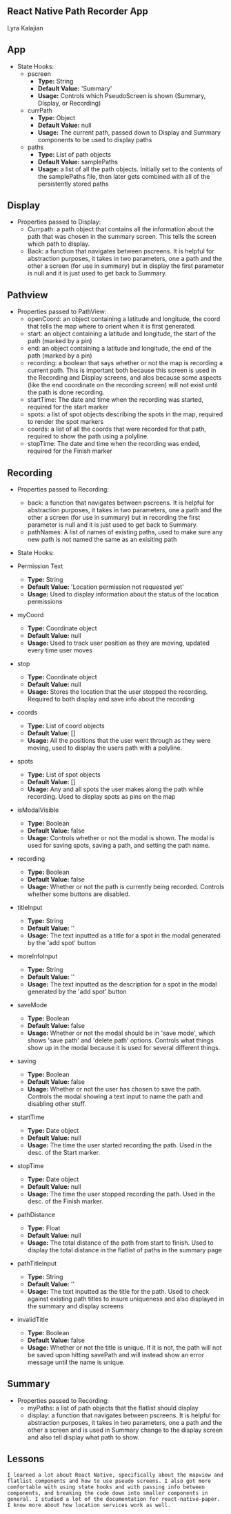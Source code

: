 ## React Native Path Recorder App
Lyra Kalajian

## App
 - State Hooks:
   - pscreen
        - **Type:** String
        - **Default Value:** 'Summary'
        - **Usage:** Controls which PseudoScreen is shown (Summary, Display, or Recording)
   - currPath
        - **Type:** Object
        - **Default Value:** null
        - **Usage:** The current path, passed down to Display and Summary components to be used to display paths
    - paths
        - **Type:** List of path objects
        - **Default Value:** samplePaths
        - **Usage:** a list of all the path objects. Initially set to the contents of the samplePaths file, then later gets combined with all of the persistently stored paths

## Display
- Properties passed to Display:
    - Currpath: a path object that contains all the information about the path that was chosen in the summary screen. This tells the screen which path to display. 
    - Back: a function that navigates between pscreens. It is helpful for abstraction purposes, it takes in two parameters, one a path and the other a screen (for use in summary) but in display the first parameter is null and it is just used to get back to Summary.
## Pathview
- Properties passed to PathView:
    - openCoord: an object containing a latitude and longitude, the coord that tells the map where to orient when it is first generated.
    - start: an object containing a latitude and longitude, the start of the path (marked by a pin)
    - end: an object containing a latitude and longitude, the end of the path (marked by a pin)
    - recording: a boolean that says whether or not the map is recording a current path. This is important both because this screen is used in the Recording and Display screens, and alos because some aspects (like the end coordinate on the recording screen) will not exist until the path is done recording.
    - startTime: The date and time when the recording was started, required for the start marker
    - spots: a list of spot objects describing the spots in the map, required to render the spot markers
    - coords: a list of all the coords that were recorded for that path, required to show the path using a polyline.
    - stopTime: The date and time when the recording was ended, required for the Finish marker
## Recording
 - Properties passed to Recording: 
    - back: a function that navigates between pscreens. It is helpful for abstraction purposes, it takes in two parameters, one a path and the other a screen (for use in summary) but in recording the first parameter is null and it is just used to get back to Summary.
    - pathNames: A list of names of existing paths, used to make sure any new path is not named the same as an exisiting path
    
 - State Hooks:
  - Permission Text
    - **Type:** String
    - **Default Value:** 'Location permission not requested yet'
    - **Usage:** Used to display information about the status of the location permissions
  - myCoord
    - **Type:** Coordinate object
    - **Default Value:** null
    - **Usage:** Used to track user position as they are moving, updated every time user moves
  - stop
    - **Type:** Coordinate object
    - **Default Value:** null
    - **Usage:** Stores the location that the user stopped the recording. Required to both display and save info about the recording
  - coords
    - **Type:** List of coord objects
    - **Default Value:** []
    - **Usage:** All the positions that the user went through as they were moving, used to display the users path with a polyline.
  - spots
    - **Type:** List of spot objects
    - **Default Value:** []
    - **Usage:** Any and all spots the user makes along the path while recording. Used to display spots as pins on the map
  - isModalVisible
    - **Type:** Boolean
    - **Default Value:** false
    - **Usage:** Controls whether or not the modal is shown. The modal is used for saving spots, saving a path, and setting the path name.
  - recording
    - **Type:** Boolean
    - **Default Value:** false
    - **Usage:** Whether or not the path is currently being recorded. Controls whether some buttons are disabled.
  - titleInput
    - **Type:** String
    - **Default Value:** ''
    - **Usage:** The text inputted as a title for a spot in the modal generated by the 'add spot' button
  - moreInfoInput
    - **Type:** String
    - **Default Value:** ''
    - **Usage:** The text inputted as the description for a spot in the modal generated by the 'add spot' button
  - saveMode
    - **Type:** Boolean
    - **Default Value:** false
    - **Usage:** Whether or not the modal should be in 'save mode', which shows 'save path' and 'delete path' options. Controls what things show up in the modal because it is used for several different things.
  - saving
    - **Type:** Boolean
    - **Default Value:** false
    - **Usage:** Whether or not the user has chosen to save the path. Controls the modal showing a text input to name the path and disabling other stuff.
  - startTime
    - **Type:** Date object
    - **Default Value:** null
    - **Usage:** The time the user started recording the path. Used in the desc. of the Start marker.
  - stopTime
    - **Type:** Date object
    - **Default Value:** null
    - **Usage:** The time the user stopped recording the path. Used in the desc. of the Finish marker.
  - pathDistance
    - **Type:** Float
    - **Default Value:** null
    - **Usage:** The total distance of the path from start to finish. Used to display the total distance in the flatlist of paths in the summary page
  - pathTitleInput
    - **Type:** String
    - **Default Value:** ''
    - **Usage:** The text inputted as the title for the path. Used to check against existing path titles to insure uniqueness and also displayed in the summary and display screens
  - invalidTitle
    - **Type:** Boolean
    - **Default Value:** false
    - **Usage:** Whether or not the title is unique. If it is not, the path will not be saved upon hitting savePath and will instead show an error message until the name is unique.
## Summary
 - Properties passed to Recording:
    - myPaths: a list of path objects that the flatlist should display 
    - display: a function that navigates between pscreens. It is helpful for abstraction purposes, it takes in two parameters, one a path and the other a screen and is used in Summary change to the display screen and also tell display what path to show.

## Lessons
    I learned a lot about React Native, specifically about the mapview and flatlist components and how to use pseudo screens. I also got more comfortable with using state hooks and with passing info between components, and breaking the code down into smaller components in general. I studied a lot of the documentation for react-native-paper. I know more about how location services work as well.
